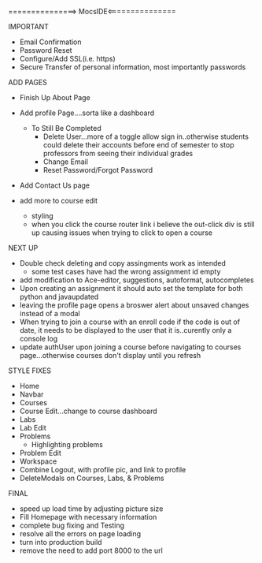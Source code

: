 ===============> MocsIDE<===============

IMPORTANT
* Email Confirmation
* Password Reset
* Configure/Add SSL(i.e. https)
* Secure Transfer of personal information, most importantly passwords


ADD PAGES
* Finish Up About Page

* Add profile Page....sorta like a dashboard
    * To Still Be Completed
        * Delete User...more of a toggle allow sign in..otherwise students could delete their accounts before end of semester to stop professors from seeing their individual grades
        * Change Email
        * Reset Password/Forgot Password

* Add Contact Us page

* add more to course edit
    * styling
    * when you click the course router link i believe the out-click div is still up causing issues when trying to click to open a course






NEXT UP
* Double check deleting and copy assingments work as intended
    * some test cases have had the wrong assignment id empty
* add modification to Ace-editor, suggestions, autoformat, autocompletes
* Upon creating an assignment it should auto set the template for both python and javaupdated
* leaving the profile page opens a broswer alert about unsaved changes instead of a modal
* When trying to join a course with an enroll code if the code is out of date, it needs to be displayed to the user that it is..curently only a console log
* update authUser upon joining a course before navigating to courses page...otherwise courses don't display until you refresh



STYLE FIXES
* Home
* Navbar
* Courses
* Course Edit...change to course dashboard
* Labs
* Lab Edit
* Problems
    * Highlighting problems
* Problem Edit
* Workspace
* Combine Logout, with profile pic, and link to profile 
* DeleteModals on Courses, Labs, & Problems



FINAL
* speed up load time by adjusting picture size
* Fill Homepage with necessary information
* complete bug fixing and Testing
* resolve all the errors on page loading
* turn into production build
* remove the need to add port 8000 to the url